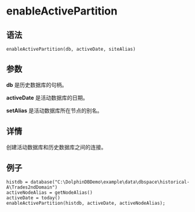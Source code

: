 # enableActivePartition

## 语法

`enableActivePartition(db, activeDate,
siteAlias)`

## 参数

**db** 是历史数据库的句柄。

**activeDate** 是活动数据库的日期。

**setAlias** 是活动数据库所在节点的别名。

## 详情

创建活动数据库和历史数据库之间的连接。

## 例子

```
histdb = database("C:\DolphinDBDemo\example\data\dbspace\historical-A\Trades2ndDomain")
activeNodeAlias = getNodeAlias()
activeDate = today()
enableActivePartition(histdb, activeDate, activeNodeAlias);
```

